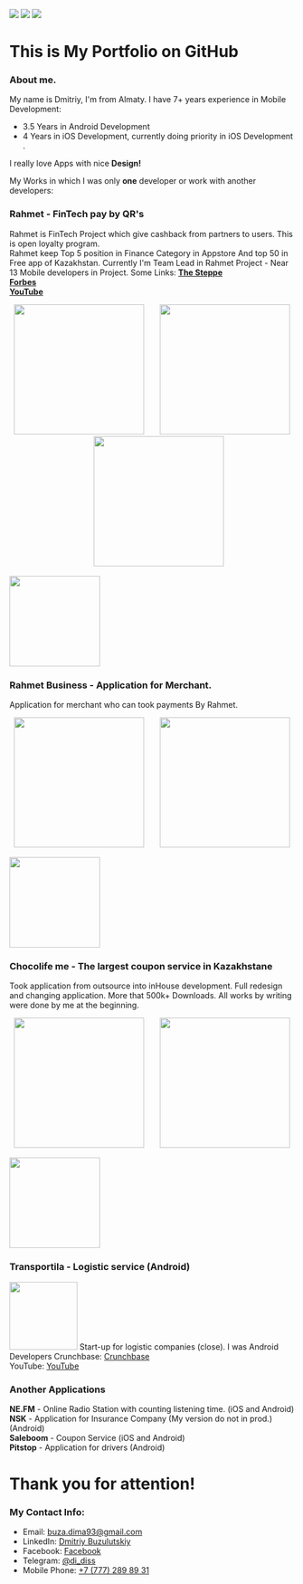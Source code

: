 


<a href="mailto:buza.dima93@gmail.com"><img src="https://img.shields.io/badge/Mail%20To-buza.dima93%40gmail.com-red?style=for-the-badge&logo=minutemailer&logoColor=red"></a>
<a href="https://www.linkedin.com/in/dmitriy-buzulutskiy-a933a0b5/"><img src="https://img.shields.io/badge/Linkedin-buza.dima93-blue?style=for-the-badge&logo=linkedin&logoColor=blue"></a>
<a href="https://t.me/di_diss"><img src="https://img.shields.io/badge/Telegram-@di_diss-blue?style=for-the-badge&logo=telegram&logoColor=blue"></a>
# This is My Portfolio on GitHub 
### About me.
My name is Dmitriy, I'm from Almaty. I have 7+ years experience in Mobile Development:
 - 3.5 Years in Android Development
 - 4  Years in iOS Development, сurrently doing priority in iOS Development . 

I really love Apps with nice **Design!**

My Works in which I was only **one** developer or work with another developers:

### Rahmet - FinTech pay by QR's
Rahmet is FinTech Project which give cashback from partners to users. This is open loyalty program.  
Rahmet keep Top 5 position in Finance Category in Appstore And top 50 in Free app of Kazakhstan.
Currently I'm Team Lead in Rahmet Project - Near 13 Mobile developers in Project.
Some Links:<be/>
<a href="https://the-steppe.com/lyudi/kak-prilozhenie-rahmet-app-pomogaet-biznesu-zarabatyvat-bolshe">**The Steppe**<a/><br/>
<a href="https://m.forbes.kz/article/204696">**Forbes**<a/><br/>
<a href="https://www.youtube.com/watch?v=deqsGSQfums">**YouTube**<a/><br/>
<p align="center">
<img width="230" src="https://media-exp1.licdn.com/media-proxy/ext?w=576&h=1024&f=n&hash=9adPeJvD1x%2FVeHNmXxEJ%2Bp5BvIY%3D&ora=1%2CaFBCTXdkRmpGL2lvQUFBPQ%2CxAVta5g-0R6jnhodx1Ey9KGTqAGj6E5DQJHUA3L0CHH05IbfPWi8cZOMeLT39kBHeyoJjQA6dua1EmHpFI68Koi-ddVyjMbjLJD5agYUbhl4lWdI"  />
&nbsp;&nbsp;&nbsp;&nbsp;&nbsp;
<img width="230" src="https://media-exp1.licdn.com/media-proxy/ext?w=576&h=1024&f=n&hash=kcM5L61heiL%2FTb%2F%2Fjzacyv6yp08%3D&ora=1%2CaFBCTXdkRmpGL2lvQUFBPQ%2CxAVta5g-0R6jnhodx1Ey9KGTqAGj6E5DQJHUA3L0CHH05IbfPWi7fJTZf-HyrEBEfi9QjQAxebq1ETfjFI7qKIq8fdt53ZC3d8H5agYUbhl4lWdI" />
&nbsp;&nbsp;&nbsp;&nbsp;&nbsp;
<img width="230" src="https://media-exp1.licdn.com/media-proxy/ext?w=576&h=1024&f=n&hash=PeijA1xi5KZZ2T2cFTh37XHwmyA%3D&ora=1%2CaFBCTXdkRmpGL2lvQUFBPQ%2CxAVta5g-0R6jnhodx1Ey9KGTqAGj6E5DQJHUA3L0CHH05IbfPWi8LJPdebGkrEAVcH0IjQAxeb61SWKwFo68KYq7L99yjZDhdcb5agYUbhl4lWdI" />
<p/>
<a href="https://itunes.apple.com/us/app/%D1%80%D0%B0%D1%85%D0%BC%D0%B5%D1%82/id1346543292?l=ru&amp;ls=1&amp;mt=8">
<img width="160" src="https://rahmetapp.kz/static/img/index/appstore.png"></a>

### Rahmet Business - Application for Merchant.
Application for merchant who can took payments By Rahmet.

<p align="center">
<img width="230" src="https://is5-ssl.mzstatic.com/image/thumb/Purple113/v4/68/10/3f/68103f65-283b-90cb-ed2a-b1a170533975/pr_source.png/460x0w.jpg"  />
&nbsp;&nbsp;&nbsp;&nbsp;&nbsp;
<img width="230" src="https://is3-ssl.mzstatic.com/image/thumb/Purple123/v4/5e/18/64/5e1864be-5f4b-1d31-31fe-c9ac226b19bf/pr_source.png/460x0w.jpg" />
<p/>
<a href="https://apps.apple.com/us/app/рахмет-бизнес/id1448016280">
<img width="160" src="https://rahmetapp.kz/static/img/index/appstore.png"></a>

### Chocolife me - The largest coupon service in Kazakhstane
Took application from outsource into inHouse development. Full redesign and changing application. More that 500k+ Downloads.
All works by writing were done by me at the beginning.

<p align="center">
<p align="center">
<img width="230" src="https://is5-ssl.mzstatic.com/image/thumb/Purple113/v4/53/5f/43/535f435f-b6a4-eee1-296d-c29ea64dfe63/pr_source.png/460x0w.jpg"  />
&nbsp;&nbsp;&nbsp;&nbsp;&nbsp;
<img width="230" src="https://is2-ssl.mzstatic.com/image/thumb/Purple113/v4/15/fd/f7/15fdf77b-a4a5-2391-4228-776e74435d53/pr_source.png/460x0w.jpg" />
<p/>

<a href="https://apps.apple.com/ru/app/chocolife-me/id597833321">
<img width="160" src="https://rahmetapp.kz/static/img/index/appstore.png"></a>

### Transportila - Logistic service (Android)
<img width="120" src="https://res-1.cloudinary.com/crunchbase-production/image/upload/c_lpad,h_120,w_120,f_auto,b_white,q_auto:eco/v1427578219/uky1a2bdrrhebgtvpqz2.jpg"></a>
Start-up for logistic companies (close). I was Android Developers
 Crunchbase: [Crunchbase](https://www.crunchbase.com/organization/transportila-inc-#section-overview)<br/>
 YouTube: [YouTube](https://www.youtube.com/watch?v=TXwLfanqg7c)<br/>

### Another Applications
**NE.FM** - Online Radio Station with counting listening time. (iOS and Android)<br/>
**NSK** - Application for Insurance Company (My version do not in prod.) (Android) <br/>
**Saleboom** - Coupon Service (iOS and Android) <br>
**Pitstop** - Application for drivers (Android) <br>
#### 

# Thank you for attention!
### My Contact Info:
- Email: buza.dima93@gmail.com
- LinkedIn: [Dmitriy Buzulutskiy](https://www.linkedin.com/in/dmitriy-buzulutskiy-a933a0b5/)
- Facebook: [Facebook](https://www.facebook.com/buza.dima93)
- Telegram: [@di_diss](https://t.me/di_diss)
- Mobile Phone: <a href="tel:+7 (777) 289 89-31">+7 (777) 289 89 31</a>
